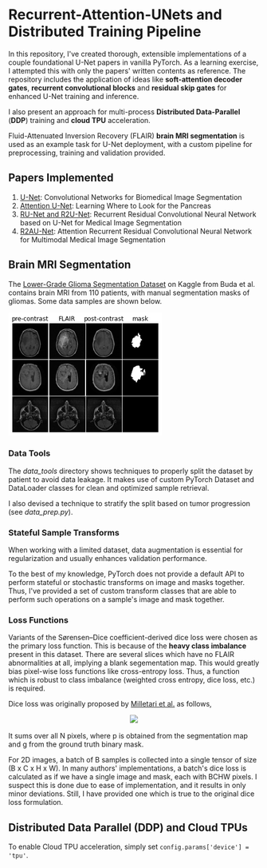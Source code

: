 # Recurrent-Attention-UNets and Distributed Training Pipeline

In this repository, I've created thorough, extensible implementations of a couple foundational U-Net papers in vanilla PyTorch. As a learning exercise, I attempted this with only the papers' written contents as reference. The repository includes the application of ideas like **soft-attention decoder gates**, **recurrent convolutional blocks** and **residual skip gates** for enhanced U-Net training and inference.

I also present an approach for multi-process **Distributed Data-Parallel** (**DDP**) training and **cloud TPU** acceleration. 

Fluid-Attenuated Inversion Recovery (FLAIR) **brain MRI segmentation** is used as an example task for U-Net deployment, with a custom pipeline for preprocessing, training and validation provided.


## Papers Implemented
1. [U-Net](https://arxiv.org/abs/1505.04597): Convolutional Networks for Biomedical Image Segmentation
2. [Attention U-Net](https://arxiv.org/abs/1804.03999):     Learning Where to Look for the Pancreas
3. [RU-Net and R2U-Net](https://arxiv.org/abs/1802.06955): Recurrent Residual Convolutional Neural Network based on U-Net for Medical Image Segmentation
4. [R2AU-Net](https://www.hindawi.com/journals/scn/2021/6625688/): Attention Recurrent Residual Convolutional Neural Network for Multimodal Medical Image Segmentation

## Brain MRI Segmentation
The [Lower-Grade Glioma Segmentation Dataset](https://www.kaggle.com/mateuszbuda/lgg-mri-segmentation) on Kaggle from Buda et al. contains brain MRI from 110 patients, with manual segmentation masks of gliomas. Some data samples are shown below.
<p align="left">
<img src='./images/data_preview.jpg'>
</p>

### Data Tools
The *data_tools* directory shows techniques to properly split the dataset by patient to avoid data leakage. It makes use of custom PyTorch Dataset and DataLoader classes for clean and optimized sample retrieval. 

I also devised a technique to stratify the split based on tumor progression (see *data_prep.py*).


### Stateful Sample Transforms
When working with a limited dataset, data augmentation is essential for regularization and usually enhances validation performance.

To the best of my knowledge, PyTorch does not provide a default API to perform stateful or stochastic transforms on image and masks together. Thus, I've provided a set of custom transform classes that are able to perform such operations on a sample's image and mask together.

### Loss Functions
Variants of the Sørensen–Dice coefficient-derived dice loss were chosen as the primary loss function. This is because of the **heavy class imbalance** present in this dataset. There are several slices which have no FLAIR abnormalities at all, implying a blank segementation map. This would greatly bias pixel-wise loss functions like cross-entropy loss. Thus, a function which is robust to class imbalance (weighted cross entropy, dice loss, etc.) is required.


Dice loss was originally proposed by [Milletari et al.](https://ieeexplore.ieee.org/stamp/stamp.jsp?tp=&arnumber=7785132) as follows, <br>
<p align='center'>
<img src="https://render.githubusercontent.com/render/math?math=DL = 1 - \frac{2\sum_{i}^{N}{p_i g_i}}{\sum_{i}^{N}p_i^2g_i^2}" style="width:10em">
</p>
It sums over all N pixels, where p is obtained from the segmentation map and g from the ground truth binary mask.

For 2D images, a batch of B samples is collected into a single tensor of size (B x C x H x W). In many authors' implementations, a batch's dice loss is calculated as if we have a single image and mask, each with BCHW pixels. I suspect this is done due to ease of implementation, and it results in only minor deviations. Still, I have provided one which is true to the original dice loss formulation.

## Distributed Data Parallel (DDP) and Cloud TPUs




To enable Cloud TPU acceleration, simply set `config.params['device'] = 'tpu'`. 



























